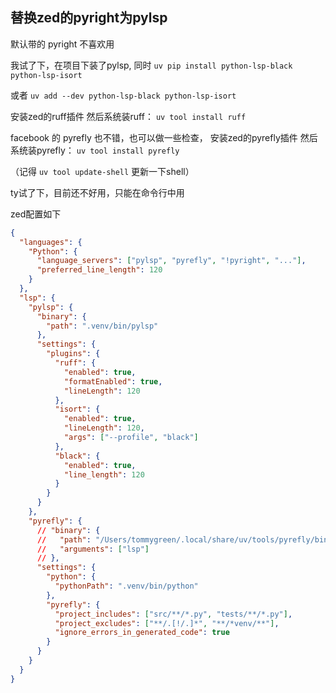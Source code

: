 ## 替换zed的pyright为pylsp

默认带的 pyright 不喜欢用

我试了下，在项目下装了pylsp,  同时 `uv pip install python-lsp-black python-lsp-isort`

或者 `uv add --dev python-lsp-black python-lsp-isort`

安装zed的ruff插件 然后系统装ruff： `uv tool install ruff`

facebook 的 pyrefly 也不错，也可以做一些检查， 安装zed的pyrefly插件 然后系统装pyrefly： `uv tool install pyrefly`

（记得 `uv tool update-shell` 更新一下shell）

ty试了下，目前还不好用，只能在命令行中用

zed配置如下

```json
{
  "languages": {
    "Python": {
      "language_servers": ["pylsp", "pyrefly", "!pyright", "..."],
      "preferred_line_length": 120
    }
  },
  "lsp": {
    "pylsp": {
      "binary": {
        "path": ".venv/bin/pylsp"
      },
      "settings": {
        "plugins": {
          "ruff": {
            "enabled": true,
            "formatEnabled": true,
            "lineLength": 120
          },
          "isort": {
            "enabled": true,
            "lineLength": 120,
            "args": ["--profile", "black"]
          },
          "black": {
            "enabled": true,
            "line_length": 120
          }
        }
      }
    },
    "pyrefly": {
      // "binary": {
      //   "path": "/Users/tommygreen/.local/share/uv/tools/pyrefly/bin/pyrefly",
      //   "arguments": ["lsp"]
      // },
      "settings": {
        "python": {
          "pythonPath": ".venv/bin/python"
        },
        "pyrefly": {
          "project_includes": ["src/**/*.py", "tests/**/*.py"],
          "project_excludes": ["**/.[!/.]*", "**/*venv/**"],
          "ignore_errors_in_generated_code": true
        }
      }
    }
  }
}

```
